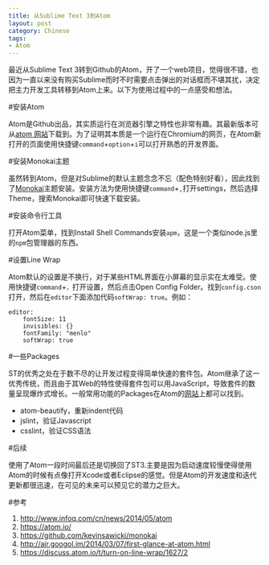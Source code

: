 ```yaml
---
title: 从Sublime Text 3到Atom
layout: post
category: Chinese
tags:
- Atom
---
```


最近从Sublime Text 3转到Github的Atom，开了一个web项目，觉得很不错，也因为一直以来没有购买Sublime而时不时需要点击弹出的对话框而不堪其扰，决定把主力开发工具转移到Atom上来。以下为使用过程中的一点感受和想法。

#安装Atom

Atom是Github出品，其实质运行在浏览器引擎之特性也非常有趣。其最新版本可从[atom 网站][1]下载到。为了证明其本质是一个运行在Chromium的网页，在Atom新打开的页面使用快捷键`command`+`option`+`i`可以打开熟悉的开发界面。 

#安装Monokai主题

虽然转到Atom，但是对Sublime的默认主题念念不忘（配色特别好看），因此找到了[Monokai][2]主题安装。安装方法为使用快捷键`command`+`,`打开settings，然后选择Theme，搜索Monokai即可快速下载安装。

#安装命令行工具

打开Atom菜单，找到Install Shell Commands安装`apm`，这是一个类似node.js里的`npm`包管理器的东西。

#设置Line Wrap

Atom默认的设置是不换行，对于某些HTML界面在小屏幕的显示实在太难受。使用快捷键`command`+`，`打开设置，然后点击Open Config Folder。找到`config.cson`打开，然后在`editor`下面添加代码`softWrap: true`。例如：

```
editor:
	fontSize: 11
	invisibles: {}
	fontFamily: "menlo"
	softWrap: true
```

#一些Packages

ST的优秀之处在于数不尽的让开发过程变得简单快速的套件包。Atom继承了这一优秀传统，而且由于其Web的特性使得套件包可以用JavaScript，导致套件的数量呈现爆炸式增长。一般常用功能的Packages在Atom的[网站][3]上都可以找到。

- atom-beautify，重新indent代码
- jslint，验证Javascript
- csslint，验证CSS语法

#后续

使用了Atom一段时间最后还是切换回了ST3.主要是因为启动速度较慢使得使用Atom的时候有点像打开Xcode或者Eclipse的感觉。但是Atom的开发速度和迭代更新都很迅速，在可见的未来可以预见它的潜力之巨大。

#参考

1. http://www.infoq.com/cn/news/2014/05/atom
2. https://atom.io/
3. https://github.com/kevinsawicki/monokai
4. http://air.googol.im/2014/03/07/first-glance-at-atom.html
5. https://discuss.atom.io/t/turn-on-line-wrap/1627/2

[1]: https://atom.io/
[2]: https://github.com/kevinsawicki/monokai
[3]: https://atom.io/packages
